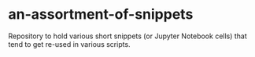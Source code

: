 # an-assortment-of-snippets

Repository to hold various short snippets (or Jupyter Notebook cells) that tend to get re-used in various scripts.  
